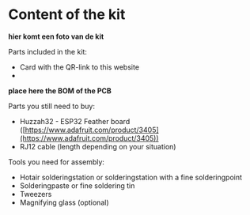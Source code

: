# Content of the kit

**hier komt een foto van de kit**

Parts included in the kit:

* Card with the QR-link to this website
* 

**place here the BOM of the PCB**

Parts you still need to buy:

* Huzzah32 - ESP32 Feather board ([https://www.adafruit.com/product/3405](https://www.adafruit.com/product/3405))
* RJ12 cable (length depending on your situation)

Tools you need for assembly:

* Hotair solderingstation or solderingstation with a fine solderingpoint
* Solderingpaste or fine soldering tin
* Tweezers
* Magnifying glass (optional)



